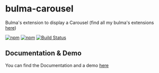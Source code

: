 # bulma-carousel
Bulma's extension to display a Carousel
(find all my bulma's extensions [here](https://wikiki.github.io/))

[![npm](https://img.shields.io/npm/v/bulma-carousel.svg)](https://www.npmjs.com/package/bulma-carousel)
[![npm](https://img.shields.io/npm/dm/bulma-carousel.svg)](https://www.npmjs.com/package/bulma-carousel)
[![Build Status](https://travis-ci.org/Wikiki/bulma-carousel.svg?branch=master)](https://travis-ci.org/Wikiki/bulma-carousel)


Documentation & Demo
---
You can find the Documentation and a demo [here](https://creativebulma.net/product/carousel)
